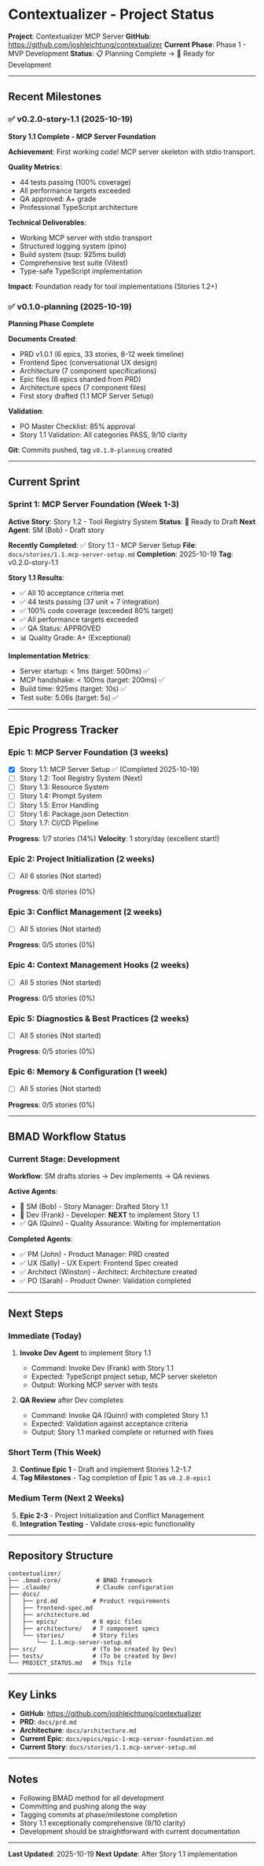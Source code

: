 # Contextualizer - Project Status

**Project**: Contextualizer MCP Server
**GitHub**: https://github.com/joshleichtung/contextualizer
**Current Phase**: Phase 1 - MVP Development
**Status**: 📋 Planning Complete → 🚀 Ready for Development

---

## Recent Milestones

### ✅ v0.2.0-story-1.1 (2025-10-19)

**Story 1.1 Complete - MCP Server Foundation**

**Achievement**: First working code! MCP server skeleton with stdio transport.

**Quality Metrics**:
- 44 tests passing (100% coverage)
- All performance targets exceeded
- QA approved: A+ grade
- Professional TypeScript architecture

**Technical Deliverables**:
- Working MCP server with stdio transport
- Structured logging system (pino)
- Build system (tsup: 925ms build)
- Comprehensive test suite (Vitest)
- Type-safe TypeScript implementation

**Impact**: Foundation ready for tool implementations (Stories 1.2+)

### ✅ v0.1.0-planning (2025-10-19)

**Planning Phase Complete**

**Documents Created**:
- PRD v1.0.1 (6 epics, 33 stories, 8-12 week timeline)
- Frontend Spec (conversational UX design)
- Architecture (7 component specifications)
- Epic files (6 epics sharded from PRD)
- Architecture specs (7 component files)
- First story drafted (1.1 MCP Server Setup)

**Validation**:
- PO Master Checklist: 85% approval
- Story 1.1 Validation: All categories PASS, 9/10 clarity

**Git**: Commits pushed, tag `v0.1.0-planning` created

---

## Current Sprint

### Sprint 1: MCP Server Foundation (Week 1-3)

**Active Story**: Story 1.2 - Tool Registry System
**Status**: 📝 Ready to Draft
**Next Agent**: SM (Bob) - Draft story

**Recently Completed**: ✅ Story 1.1 - MCP Server Setup
**File**: `docs/stories/1.1.mcp-server-setup.md`
**Completion**: 2025-10-19
**Tag**: v0.2.0-story-1.1

**Story 1.1 Results**:
- ✅ All 10 acceptance criteria met
- ✅ 44 tests passing (37 unit + 7 integration)
- ✅ 100% code coverage (exceeded 80% target)
- ✅ All performance targets exceeded
- ✅ QA Status: APPROVED
- 📊 Quality Grade: A+ (Exceptional)

**Implementation Metrics**:
- Server startup: < 1ms (target: 500ms) ✅
- MCP handshake: < 100ms (target: 200ms) ✅
- Build time: 925ms (target: 10s) ✅
- Test suite: 5.06s (target: 5s) ✅

---

## Epic Progress Tracker

### Epic 1: MCP Server Foundation (3 weeks)
- [x] Story 1.1: MCP Server Setup ✅ (Completed 2025-10-19)
- [ ] Story 1.2: Tool Registry System (Next)
- [ ] Story 1.3: Resource System
- [ ] Story 1.4: Prompt System
- [ ] Story 1.5: Error Handling
- [ ] Story 1.6: Package.json Detection
- [ ] Story 1.7: CI/CD Pipeline

**Progress**: 1/7 stories (14%)
**Velocity**: 1 story/day (excellent start!)

### Epic 2: Project Initialization (2 weeks)
- [ ] All 6 stories (Not started)

**Progress**: 0/6 stories (0%)

### Epic 3: Conflict Management (2 weeks)
- [ ] All 5 stories (Not started)

**Progress**: 0/5 stories (0%)

### Epic 4: Context Management Hooks (2 weeks)
- [ ] All 5 stories (Not started)

**Progress**: 0/5 stories (0%)

### Epic 5: Diagnostics & Best Practices (2 weeks)
- [ ] All 5 stories (Not started)

**Progress**: 0/5 stories (0%)

### Epic 6: Memory & Configuration (1 week)
- [ ] All 5 stories (Not started)

**Progress**: 0/5 stories (0%)

---

## BMAD Workflow Status

### Current Stage: Development

**Workflow**: SM drafts stories → Dev implements → QA reviews

**Active Agents**:
- 📝 SM (Bob) - Story Manager: Drafted Story 1.1
- 🔨 Dev (Frank) - Developer: **NEXT** to implement Story 1.1
- ✅ QA (Quinn) - Quality Assurance: Waiting for implementation

**Completed Agents**:
- ✅ PM (John) - Product Manager: PRD created
- ✅ UX (Sally) - UX Expert: Frontend Spec created
- ✅ Architect (Winston) - Architect: Architecture created
- ✅ PO (Sarah) - Product Owner: Validation completed

---

## Next Steps

### Immediate (Today)

1. **Invoke Dev Agent** to implement Story 1.1
   - Command: Invoke Dev (Frank) with Story 1.1
   - Expected: TypeScript project setup, MCP server skeleton
   - Output: Working MCP server with tests

2. **QA Review** after Dev completes
   - Command: Invoke QA (Quinn) with completed Story 1.1
   - Expected: Validation against acceptance criteria
   - Output: Story 1.1 marked complete or returned with fixes

### Short Term (This Week)

3. **Continue Epic 1** - Draft and implement Stories 1.2-1.7
4. **Tag Milestones** - Tag completion of Epic 1 as `v0.2.0-epic1`

### Medium Term (Next 2 Weeks)

5. **Epic 2-3** - Project Initialization and Conflict Management
6. **Integration Testing** - Validate cross-epic functionality

---

## Repository Structure

```
contextualizer/
├── .bmad-core/          # BMAD framework
├── .claude/             # Claude configuration
├── docs/
│   ├── prd.md          # Product requirements
│   ├── frontend-spec.md
│   ├── architecture.md
│   ├── epics/          # 6 epic files
│   ├── architecture/   # 7 component specs
│   └── stories/        # Story files
│       └── 1.1.mcp-server-setup.md
├── src/                # (To be created by Dev)
├── tests/              # (To be created by Dev)
└── PROJECT_STATUS.md   # This file
```

---

## Key Links

- **GitHub**: https://github.com/joshleichtung/contextualizer
- **PRD**: `docs/prd.md`
- **Architecture**: `docs/architecture.md`
- **Current Epic**: `docs/epics/epic-1-mcp-server-foundation.md`
- **Current Story**: `docs/stories/1.1.mcp-server-setup.md`

---

## Notes

- Following BMAD method for all development
- Committing and pushing along the way
- Tagging commits at phase/milestone completion
- Story 1.1 exceptionally comprehensive (9/10 clarity)
- Development should be straightforward with current documentation

---

**Last Updated**: 2025-10-19
**Next Update**: After Story 1.1 implementation

